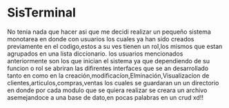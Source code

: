 # SisTerminal
No tenia nada que hacer asi que me decidi realizar un pequeño sistema monotarea en donde con usuarios los cuales  ya han sido creados previamente en el codigo,estos a su ves tienen un rol,los mismos que estan agrupados en una lista diccionario.
los usuarios  mencionados anteriormente son los que inician el sistema ya que dependiendo de su funcion o rol se abriran las difirentes interfaces que se an desarrollado tanto en como en la creación,modificacíon,Elminación,Visualizacion de clientes,articulos,compras,ventas los cuales se guardaran un un directorio en donde por cada modulo que se quiera realizar se creara un archivo  asemejandoce a una base de dato,en pocas palabras en un crud xd!!
